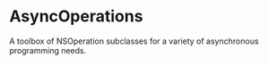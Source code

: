 # AsyncOperations
A toolbox of NSOperation subclasses for a variety of asynchronous programming needs.
